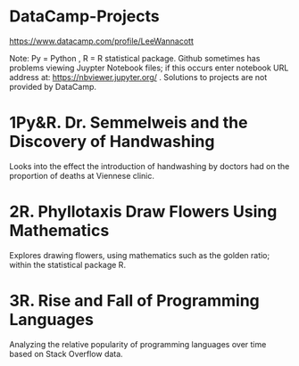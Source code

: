 # DataCamp-Projects
https://www.datacamp.com/profile/LeeWannacott

Note: Py = Python , R = R statistical package.
Github sometimes has problems viewing Juypter Notebook files; if this occurs enter notebook URL address at: https://nbviewer.jupyter.org/
. Solutions to projects are not provided by DataCamp.

# 1Py&R. Dr. Semmelweis and the Discovery of Handwashing
Looks into the effect the introduction of handwashing by doctors had on the proportion of deaths at Viennese clinic.

# 2R. Phyllotaxis Draw Flowers Using Mathematics
Explores drawing flowers, using mathematics such as the golden ratio; within the statistical package R.

# 3R. Rise and Fall of Programming Languages
Analyzing the relative popularity of programming languages over time based on Stack Overflow data.
